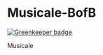 Musicale-BofB
=============

[![Greenkeeper badge](https://badges.greenkeeper.io/patrickleet/OutToLunch.svg)](https://greenkeeper.io/)

Musicale